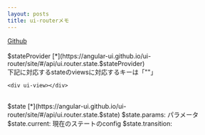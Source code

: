 ```yaml
---
layout: posts
title: ui-routerメモ 
---
```

[Github](https://github.com/angular-ui/ui-router)    
<br/>
$stateProvider [*](https://angular-ui.github.io/ui-router/site/#/api/ui.router.state.$stateProvider)    
下記に対応するstateのviewsに対応するキーは「""」    
```
<div ui-view></div>
```
<br/>
$state [*](https://angular-ui.github.io/ui-router/site/#/api/ui.router.state.$state)   
$state.params: パラメータ   
$state.current: 現在のステートのconfig  
$state.transition:   


